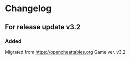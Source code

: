 # Changelog

## For release update v3.2

### Added
Migrated from https://opencheattables.org
Game ver. v3.2